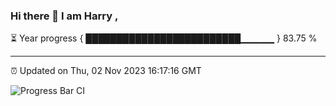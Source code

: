 ### Hi there 👋 I am Harry , 

⏳ Year progress { █████████████████████████▁▁▁▁▁ } 83.75 %

---

⏰ Updated on Thu, 02 Nov 2023 16:17:16 GMT

![Progress Bar CI](https://github.com/duykhang68/duykhang68/workflows/Progress%20Bar%20CI/badge.svg)
